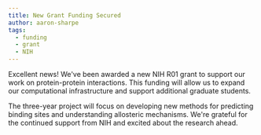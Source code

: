 ```yaml
---
title: New Grant Funding Secured
author: aaron-sharpe
tags:
  - funding
  - grant
  - NIH
---
```


Excellent news! We've been awarded a new NIH R01 grant to support our work on protein-protein interactions. This funding will allow us to expand our computational infrastructure and support additional graduate students.

The three-year project will focus on developing new methods for predicting binding sites and understanding allosteric mechanisms. We're grateful for the continued support from NIH and excited about the research ahead.